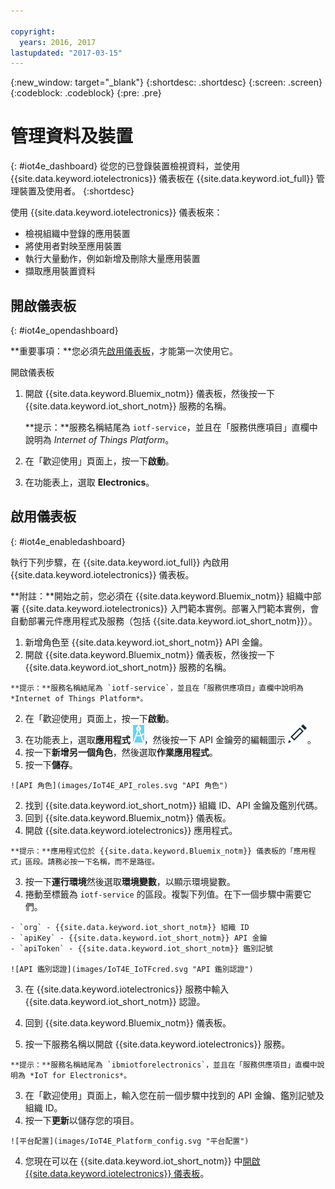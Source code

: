 ```yaml
---

copyright:
  years: 2016, 2017
lastupdated: "2017-03-15"
---
```


<!-- Common attributes used in the template are defined as follows: -->
{:new_window: target="\_blank"}
{:shortdesc: .shortdesc}
{:screen: .screen}
{:codeblock: .codeblock}
{:pre: .pre}

# 管理資料及裝置
{: #iot4e_dashboard}
從您的已登錄裝置檢視資料，並使用 {{site.data.keyword.iotelectronics}} 儀表板在 {{site.data.keyword.iot_full}} 管理裝置及使用者。
{:shortdesc}

使用 {{site.data.keyword.iotelectronics}} 儀表板來：
- 檢視組織中登錄的應用裝置
- 將使用者對映至應用裝置
- 執行大量動作，例如新增及刪除大量應用裝置
- 擷取應用裝置資料

## 開啟儀表板
{: #iot4e_opendashboard}

**重要事項：**您必須先[啟用儀表板](#iot4e_enabledashboard)，才能第一次使用它。

開啟儀表板
1. 開啟 {{site.data.keyword.Bluemix_notm}} 儀表板，然後按一下 {{site.data.keyword.iot_short_notm}} 服務的名稱。  

    **提示：**服務名稱結尾為 `iotf-service`，並且在「服務供應項目」直欄中說明為 *Internet of Things Platform*。
2. 在「歡迎使用」頁面上，按一下**啟動**。
3. 在功能表上，選取 **Electronics**。

## 啟用儀表板
{: #iot4e_enabledashboard}

執行下列步驟，在 {{site.data.keyword.iot_full}} 內啟用 {{site.data.keyword.iotelectronics}} 儀表板。

  **附註：**開始之前，您必須在 {{site.data.keyword.Bluemix_notm}} 組織中部署 {{site.data.keyword.iotelectronics}} 入門範本實例。部署入門範本實例，會自動部署元件應用程式及服務（包括 {{site.data.keyword.iot_short_notm}}）。

1. 新增角色至 {{site.data.keyword.iot_short_notm}} API 金鑰。
  1. 開啟 {{site.data.keyword.Bluemix_notm}} 儀表板，然後按一下 {{site.data.keyword.iot_short_notm}} 服務的名稱。  

    **提示：**服務名稱結尾為 `iotf-service`，並且在「服務供應項目」直欄中說明為 *Internet of Things Platform*。
  2. 在「歡迎使用」頁面上，按一下**啟動**。
  3. 在功能表上，選取**應用程式** ![應用程式圖示](images/IOT_Icons_apps2.svg "應用程式圖示")，然後按一下 API 金鑰旁的編輯圖示 ![編輯圖示](images/IOT_Icons_Edit_Active_50.svg "編輯圖示")。
  4. 按一下**新增另一個角色**，然後選取**作業應用程式**。
  5. 按一下**儲存**。

    ![API 角色](images/IoT4E_API_roles.svg "API 角色")

2. 找到 {{site.data.keyword.iot_short_notm}} 組織 ID、API 金鑰及鑑別代碼。
  1. 回到 {{site.data.keyword.Bluemix_notm}} 儀表板。
  2. 開啟 {{site.data.keyword.iotelectronics}} 應用程式。

    **提示：**應用程式位於 {{site.data.keyword.Bluemix_notm}} 儀表板的「應用程式」區段。請務必按一下名稱，而不是路徑。
  3. 按一下**運行環境**然後選取**環境變數**，以顯示環境變數。
  4. 捲動至標籤為 `iotf-service` 的區段。複製下列值。在下一個步驟中需要它們。

    - `org` - {{site.data.keyword.iot_short_notm}} 組織 ID
    - `apiKey` - {{site.data.keyword.iot_short_notm}} API 金鑰
    - `apiToken` - {{site.data.keyword.iot_short_notm}} 鑑別記號  

    ![API 鑑別認證](images/IoT4E_IoTFcred.svg "API 鑑別認證")

3. 在 {{site.data.keyword.iotelectronics}} 服務中輸入 {{site.data.keyword.iot_short_notm}} 認證。

  1. 回到 {{site.data.keyword.Bluemix_notm}} 儀表板。
  2. 按一下服務名稱以開啟 {{site.data.keyword.iotelectronics}} 服務。

    **提示：**服務名稱結尾為 `ibmiotforelectronics`，並且在「服務供應項目」直欄中說明為 *IoT for Electronics*。
  3. 在「歡迎使用」頁面上，輸入您在前一個步驟中找到的 API 金鑰、鑑別記號及組織 ID。
  4. 按一下**更新**以儲存您的項目。

    ![平台配置](images/IoT4E_Platform_config.svg "平台配置")

4. 您現在可以在 {{site.data.keyword.iot_short_notm}} 中[開啟 {{site.data.keyword.iotelectronics}} 儀表板](#iot4e_opendashboard)。
